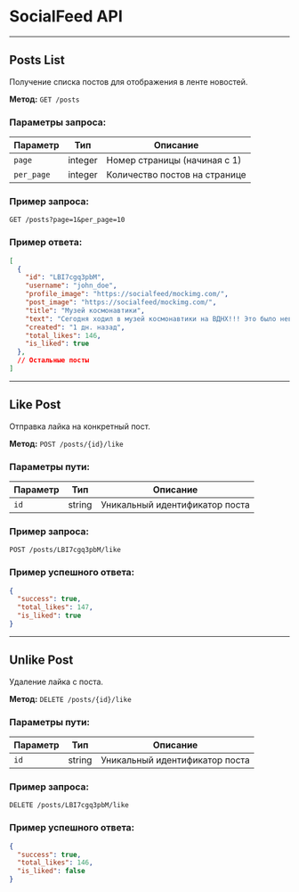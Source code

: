 # SocialFeed API

---

## Posts List

Получение списка постов для отображения в ленте новостей.

**Метод:** `GET /posts`

### Параметры запроса:

| Параметр   | Тип     | Описание                      |
| ---------- | ------- | ----------------------------- |
| `page`     | integer | Номер страницы (начиная с 1)  |
| `per_page` | integer | Количество постов на странице |

### Пример запроса:

```
GET /posts?page=1&per_page=10
```

### Пример ответа:

```json
[
  {
    "id": "LBI7cgq3pbM",
    "username": "john_doe",
    "profile_image": "https://socialfeed/mockimg.com/",
    "post_image": "https://socialfeed/mockimg.com/",
    "title": "Музей космонавтики",
    "text": "Сегодня ходил в музей космонавтики на ВДНХ!!! Это было невероятно! ...",
    "created": "1 дн. назад",
    "total_likes": 146,
    "is_liked": true
  },
  // Остальные посты
]
```

---

## Like Post

Отправка лайка на конкретный пост.

**Метод:** `POST /posts/{id}/like`

### Параметры пути:

| Параметр | Тип    | Описание                       |
| -------- | ------ | ------------------------------ |
| `id`     | string | Уникальный идентификатор поста |

### Пример запроса:

```
POST /posts/LBI7cgq3pbM/like
```

### Пример успешного ответа:

```json
{
  "success": true,
  "total_likes": 147,
  "is_liked": true
}
```

---

## Unlike Post

Удаление лайка с поста.

**Метод:** `DELETE /posts/{id}/like`

### Параметры пути:

| Параметр | Тип    | Описание                       |
| -------- | ------ | ------------------------------ |
| `id`     | string | Уникальный идентификатор поста |

### Пример запроса:

```
DELETE /posts/LBI7cgq3pbM/like
```

### Пример успешного ответа:

```json
{
  "success": true,
  "total_likes": 146,
  "is_liked": false
}
```
